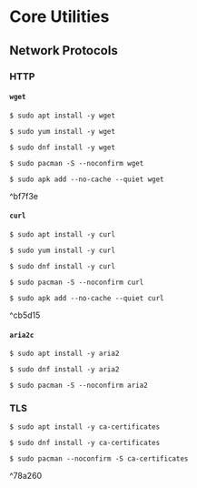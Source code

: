 # Core Utilities

## Network Protocols

### HTTP

#### `wget`

```
$ sudo apt install -y wget

$ sudo yum install -y wget

$ sudo dnf install -y wget

$ sudo pacman -S --noconfirm wget

$ sudo apk add --no-cache --quiet wget
```

^bf7f3e

#### `curl`

```
$ sudo apt install -y curl

$ sudo yum install -y curl

$ sudo dnf install -y curl

$ sudo pacman -S --noconfirm curl

$ sudo apk add --no-cache --quiet curl
```

^cb5d15

#### `aria2c`

```
$ sudo apt install -y aria2

$ sudo dnf install -y aria2

$ sudo pacman -S --noconfirm aria2
```

### TLS

```
$ sudo apt install -y ca-certificates

$ sudo dnf install -y ca-certificates

$ sudo pacman --noconfirm -S ca-certificates
```

^78a260
